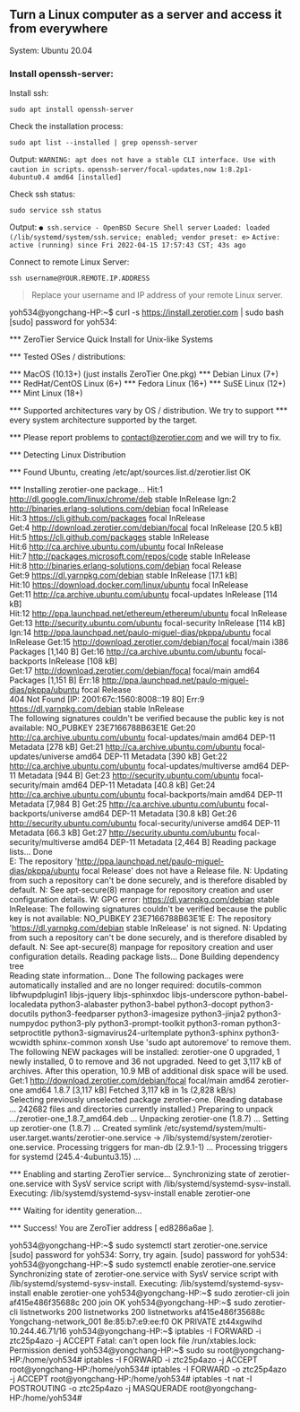 ## Turn a Linux computer as a server and access it from everywhere

System: Ubuntu 20.04

### Install openssh-server:
Install ssh:
```linux
sudo apt install openssh-server
```

Check the installation process:
```linux
sudo apt list --installed | grep openssh-server
```
Output:
`WARNING: apt does not have a stable CLI interface. Use with caution in scripts.`
`openssh-server/focal-updates,now 1:8.2p1-4ubuntu0.4 amd64 [installed]`

Check ssh status:
```linux
sudo service ssh status
```
Output:
`● ssh.service - OpenBSD Secure Shell server`
`Loaded: loaded (/lib/systemd/system/ssh.service; enabled; vendor preset: e>`
`Active: active (running) since Fri 2022-04-15 17:57:43 CST; 43s ago`
     
Connect to remote Linux Server:

```linux
ssh username@YOUR.REMOTE.IP.ADDRESS
```
> Replace your username and IP address of your remote Linux server.




yoh534@yongchang-HP:~$ curl -s https://install.zerotier.com | sudo bash
[sudo] password for yoh534: 

*** ZeroTier Service Quick Install for Unix-like Systems

*** Tested OSes / distributions:

***   MacOS (10.13+) (just installs ZeroTier One.pkg)
***   Debian Linux (7+)
***   RedHat/CentOS Linux (6+)
***   Fedora Linux (16+)
***   SuSE Linux (12+)
***   Mint Linux (18+)

*** Supported architectures vary by OS / distribution. We try to support
*** every system architecture supported by the target.

*** Please report problems to contact@zerotier.com and we will try to fix.

*** Detecting Linux Distribution

*** Found Ubuntu, creating /etc/apt/sources.list.d/zerotier.list
OK

*** Installing zerotier-one package...
Hit:1 http://dl.google.com/linux/chrome/deb stable InRelease
Ign:2 http://binaries.erlang-solutions.com/debian focal InRelease              
Hit:3 https://cli.github.com/packages focal InRelease                          
Get:4 http://download.zerotier.com/debian/focal focal InRelease [20.5 kB]      
Hit:5 https://cli.github.com/packages stable InRelease                         
Hit:6 http://ca.archive.ubuntu.com/ubuntu focal InRelease                      
Hit:7 http://packages.microsoft.com/repos/code stable InRelease                
Hit:8 http://binaries.erlang-solutions.com/debian focal Release                
Get:9 https://dl.yarnpkg.com/debian stable InRelease [17.1 kB]                 
Hit:10 https://download.docker.com/linux/ubuntu focal InRelease                
Get:11 http://ca.archive.ubuntu.com/ubuntu focal-updates InRelease [114 kB]    
Hit:12 http://ppa.launchpad.net/ethereum/ethereum/ubuntu focal InRelease       
Get:13 http://security.ubuntu.com/ubuntu focal-security InRelease [114 kB]     
Ign:14 http://ppa.launchpad.net/paulo-miguel-dias/pkppa/ubuntu focal InRelease 
Get:15 http://download.zerotier.com/debian/focal focal/main i386 Packages [1,140 B]
Get:16 http://ca.archive.ubuntu.com/ubuntu focal-backports InRelease [108 kB]  
Get:17 http://download.zerotier.com/debian/focal focal/main amd64 Packages [1,151 B]
Err:18 http://ppa.launchpad.net/paulo-miguel-dias/pkppa/ubuntu focal Release   
  404  Not Found [IP: 2001:67c:1560:8008::19 80]
Err:9 https://dl.yarnpkg.com/debian stable InRelease      
  The following signatures couldn't be verified because the public key is not available: NO_PUBKEY 23E7166788B63E1E
Get:20 http://ca.archive.ubuntu.com/ubuntu focal-updates/main amd64 DEP-11 Metadata [278 kB]
Get:21 http://ca.archive.ubuntu.com/ubuntu focal-updates/universe amd64 DEP-11 Metadata [390 kB]
Get:22 http://ca.archive.ubuntu.com/ubuntu focal-updates/multiverse amd64 DEP-11 Metadata [944 B]
Get:23 http://security.ubuntu.com/ubuntu focal-security/main amd64 DEP-11 Metadata [40.8 kB]
Get:24 http://ca.archive.ubuntu.com/ubuntu focal-backports/main amd64 DEP-11 Metadata [7,984 B]
Get:25 http://ca.archive.ubuntu.com/ubuntu focal-backports/universe amd64 DEP-11 Metadata [30.8 kB]
Get:26 http://security.ubuntu.com/ubuntu focal-security/universe amd64 DEP-11 Metadata [66.3 kB]
Get:27 http://security.ubuntu.com/ubuntu focal-security/multiverse amd64 DEP-11 Metadata [2,464 B]
Reading package lists... Done                                                
E: The repository 'http://ppa.launchpad.net/paulo-miguel-dias/pkppa/ubuntu focal Release' does not have a Release file.
N: Updating from such a repository can't be done securely, and is therefore disabled by default.
N: See apt-secure(8) manpage for repository creation and user configuration details.
W: GPG error: https://dl.yarnpkg.com/debian stable InRelease: The following signatures couldn't be verified because the public key is not available: NO_PUBKEY 23E7166788B63E1E
E: The repository 'https://dl.yarnpkg.com/debian stable InRelease' is not signed.
N: Updating from such a repository can't be done securely, and is therefore disabled by default.
N: See apt-secure(8) manpage for repository creation and user configuration details.
Reading package lists... Done
Building dependency tree       
Reading state information... Done
The following packages were automatically installed and are no longer required:
  docutils-common libfwupdplugin1 libjs-jquery libjs-sphinxdoc
  libjs-underscore python-babel-localedata python3-alabaster python3-babel
  python3-docopt python3-docutils python3-feedparser python3-imagesize
  python3-jinja2 python3-numpydoc python3-ply python3-prompt-toolkit
  python3-roman python3-setproctitle python3-sigmavirus24-urltemplate
  python3-sphinx python3-wcwidth sphinx-common xonsh
Use 'sudo apt autoremove' to remove them.
The following NEW packages will be installed:
  zerotier-one
0 upgraded, 1 newly installed, 0 to remove and 36 not upgraded.
Need to get 3,117 kB of archives.
After this operation, 10.9 MB of additional disk space will be used.
Get:1 http://download.zerotier.com/debian/focal focal/main amd64 zerotier-one amd64 1.8.7 [3,117 kB]
Fetched 3,117 kB in 1s (2,828 kB/s)    
Selecting previously unselected package zerotier-one.
(Reading database ... 242682 files and directories currently installed.)
Preparing to unpack .../zerotier-one_1.8.7_amd64.deb ...
Unpacking zerotier-one (1.8.7) ...
Setting up zerotier-one (1.8.7) ...
Created symlink /etc/systemd/system/multi-user.target.wants/zerotier-one.service → /lib/systemd/system/zerotier-one.service.
Processing triggers for man-db (2.9.1-1) ...
Processing triggers for systemd (245.4-4ubuntu3.15) ...

*** Enabling and starting ZeroTier service...
Synchronizing state of zerotier-one.service with SysV service script with /lib/systemd/systemd-sysv-install.
Executing: /lib/systemd/systemd-sysv-install enable zerotier-one

*** Waiting for identity generation...

*** Success! You are ZeroTier address [ ed8286a6ae ].

yoh534@yongchang-HP:~$ sudo systemctl start zerotier-one.service
[sudo] password for yoh534: 
Sorry, try again.
[sudo] password for yoh534: 
yoh534@yongchang-HP:~$ sudo systemctl enable zerotier-one.service
Synchronizing state of zerotier-one.service with SysV service script with /lib/systemd/systemd-sysv-install.
Executing: /lib/systemd/systemd-sysv-install enable zerotier-one
yoh534@yongchang-HP:~$ sudo zerotier-cli join af415e486f35688c
200 join OK
yoh534@yongchang-HP:~$ sudo zerotier-cli listnetworks
200 listnetworks <nwid> <name> <mac> <status> <type> <dev> <ZT assigned ips>
200 listnetworks af415e486f35688c Yongchang-network_001 8e:85:b7:e9:ee:f0 OK PRIVATE zt44xgwihd 10.244.46.71/16
yoh534@yongchang-HP:~$ iptables -I FORWARD -i ztc25p4azo -j ACCEPT
Fatal: can't open lock file /run/xtables.lock: Permission denied
yoh534@yongchang-HP:~$ sudo su
root@yongchang-HP:/home/yoh534# iptables -I FORWARD -i ztc25p4azo -j ACCEPT
root@yongchang-HP:/home/yoh534# iptables -I FORWARD -o ztc25p4azo -j ACCEPT
root@yongchang-HP:/home/yoh534# iptables -t nat -I POSTROUTING -o ztc25p4azo -j MASQUERADE
root@yongchang-HP:/home/yoh534# 
